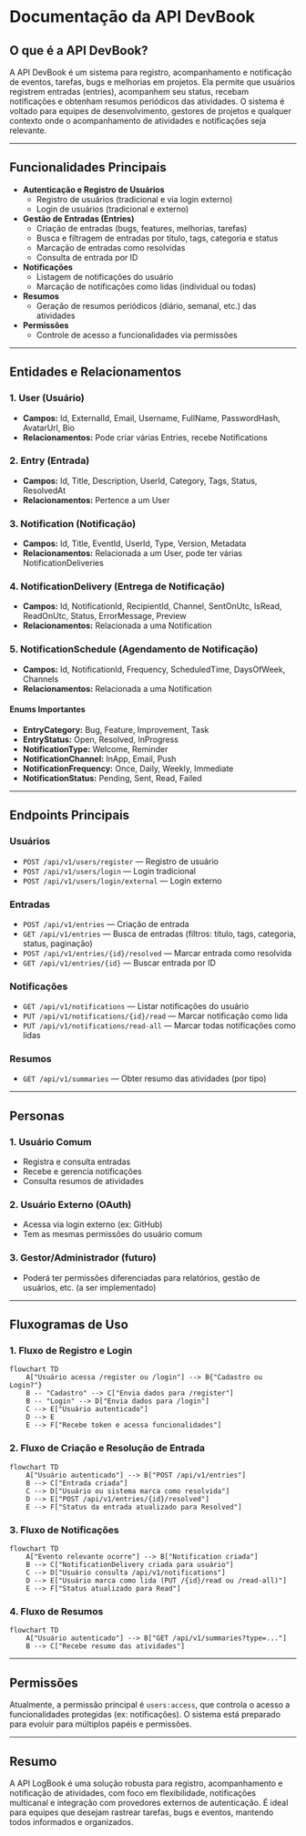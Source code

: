 # Documentação da API DevBook

## O que é a API DevBook?

A API DevBook é um sistema para registro, acompanhamento e notificação de eventos, tarefas, bugs e melhorias em projetos. Ela permite que usuários registrem entradas (entries), acompanhem seu status, recebam notificações e obtenham resumos periódicos das atividades. O sistema é voltado para equipes de desenvolvimento, gestores de projetos e qualquer contexto onde o acompanhamento de atividades e notificações seja relevante.

---

## Funcionalidades Principais

- **Autenticação e Registro de Usuários**
  - Registro de usuários (tradicional e via login externo)
  - Login de usuários (tradicional e externo)
- **Gestão de Entradas (Entries)**
  - Criação de entradas (bugs, features, melhorias, tarefas)
  - Busca e filtragem de entradas por título, tags, categoria e status
  - Marcação de entradas como resolvidas
  - Consulta de entrada por ID
- **Notificações**
  - Listagem de notificações do usuário
  - Marcação de notificações como lidas (individual ou todas)
- **Resumos**
  - Geração de resumos periódicos (diário, semanal, etc.) das atividades
- **Permissões**
  - Controle de acesso a funcionalidades via permissões

---

## Entidades e Relacionamentos

### 1. User (Usuário)
- **Campos:** Id, ExternalId, Email, Username, FullName, PasswordHash, AvatarUrl, Bio
- **Relacionamentos:** Pode criar várias Entries, recebe Notifications

### 2. Entry (Entrada)
- **Campos:** Id, Title, Description, UserId, Category, Tags, Status, ResolvedAt
- **Relacionamentos:** Pertence a um User

### 3. Notification (Notificação)
- **Campos:** Id, Title, EventId, UserId, Type, Version, Metadata
- **Relacionamentos:** Relacionada a um User, pode ter várias NotificationDeliveries

### 4. NotificationDelivery (Entrega de Notificação)
- **Campos:** Id, NotificationId, RecipientId, Channel, SentOnUtc, IsRead, ReadOnUtc, Status, ErrorMessage, Preview
- **Relacionamentos:** Relacionada a uma Notification

### 5. NotificationSchedule (Agendamento de Notificação)
- **Campos:** Id, NotificationId, Frequency, ScheduledTime, DaysOfWeek, Channels
- **Relacionamentos:** Relacionada a uma Notification

#### Enums Importantes
- **EntryCategory:** Bug, Feature, Improvement, Task
- **EntryStatus:** Open, Resolved, InProgress
- **NotificationType:** Welcome, Reminder
- **NotificationChannel:** InApp, Email, Push
- **NotificationFrequency:** Once, Daily, Weekly, Immediate
- **NotificationStatus:** Pending, Sent, Read, Failed

---

## Endpoints Principais

### Usuários
- `POST /api/v1/users/register` — Registro de usuário
- `POST /api/v1/users/login` — Login tradicional
- `POST /api/v1/users/login/external` — Login externo

### Entradas
- `POST /api/v1/entries` — Criação de entrada
- `GET /api/v1/entries` — Busca de entradas (filtros: título, tags, categoria, status, paginação)
- `POST /api/v1/entries/{id}/resolved` — Marcar entrada como resolvida
- `GET /api/v1/entries/{id}` — Buscar entrada por ID

### Notificações
- `GET /api/v1/notifications` — Listar notificações do usuário
- `PUT /api/v1/notifications/{id}/read` — Marcar notificação como lida
- `PUT /api/v1/notifications/read-all` — Marcar todas notificações como lidas

### Resumos
- `GET /api/v1/summaries` — Obter resumo das atividades (por tipo)

---

## Personas

### 1. Usuário Comum
- Registra e consulta entradas
- Recebe e gerencia notificações
- Consulta resumos de atividades

### 2. Usuário Externo (OAuth)
- Acessa via login externo (ex: GitHub)
- Tem as mesmas permissões do usuário comum

### 3. Gestor/Administrador (futuro)
- Poderá ter permissões diferenciadas para relatórios, gestão de usuários, etc. (a ser implementado)

---

## Fluxogramas de Uso

### 1. Fluxo de Registro e Login

```mermaid
flowchart TD
    A["Usuário acessa /register ou /login"] --> B{"Cadastro ou Login?"}
    B -- "Cadastro" --> C["Envia dados para /register"]
    B -- "Login" --> D["Envia dados para /login"]
    C --> E["Usuário autenticado"]
    D --> E
    E --> F["Recebe token e acessa funcionalidades"]
```

### 2. Fluxo de Criação e Resolução de Entrada

```mermaid
flowchart TD
    A["Usuário autenticado"] --> B["POST /api/v1/entries"]
    B --> C["Entrada criada"]
    C --> D["Usuário ou sistema marca como resolvida"]
    D --> E["POST /api/v1/entries/{id}/resolved"]
    E --> F["Status da entrada atualizado para Resolved"]
```

### 3. Fluxo de Notificações

```mermaid
flowchart TD
    A["Evento relevante ocorre"] --> B["Notification criada"]
    B --> C["NotificationDelivery criada para usuário"]
    C --> D["Usuário consulta /api/v1/notifications"]
    D --> E["Usuário marca como lida (PUT /{id}/read ou /read-all)"]
    E --> F["Status atualizado para Read"]
```

### 4. Fluxo de Resumos

```mermaid
flowchart TD
    A["Usuário autenticado"] --> B["GET /api/v1/summaries?type=..."]
    B --> C["Recebe resumo das atividades"]
```

---

## Permissões

Atualmente, a permissão principal é `users:access`, que controla o acesso a funcionalidades protegidas (ex: notificações). O sistema está preparado para evoluir para múltiplos papéis e permissões.

---

## Resumo

A API LogBook é uma solução robusta para registro, acompanhamento e notificação de atividades, com foco em flexibilidade, notificações multicanal e integração com provedores externos de autenticação. É ideal para equipes que desejam rastrear tarefas, bugs e eventos, mantendo todos informados e organizados.

